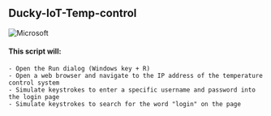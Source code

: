 ## Ducky-IoT-Temp-control
![Microsoft](https://img.shields.io/badge/Microsoft-0078D4?style=for-the-badge&logo=microsoft&logoColor=white) 
#### This script will:

    - Open the Run dialog (Windows key + R)
    - Open a web browser and navigate to the IP address of the temperature control system
    - Simulate keystrokes to enter a specific username and password into the login page
    - Simulate keystrokes to search for the word "login" on the page

